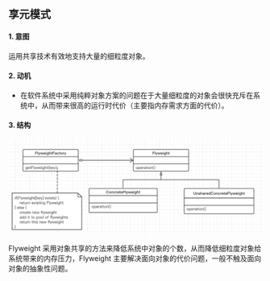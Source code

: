 ## 享元模式


#### 1. 意图

运用共享技术有效地支持大量的细粒度对象。

#### 2. 动机

- 在软件系统中采用纯粹对象方案的问题在于大量细粒度的对象会很快充斥在系统中，从而带来很高的运行时代价（主要指内存需求方面的代价）。

#### 3. 结构

![享元模式](../imgs/Flyweight.png)

Flyweight 采用对象共享的方法来降低系统中对象的个数，从而降低细粒度对象给系统带来的内存压力，Flyweight 主要解决面向对象的代价问题，一般不触及面向对象的抽象性问题。